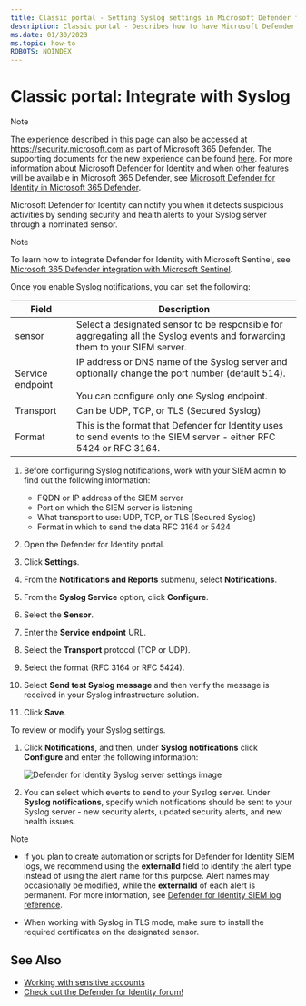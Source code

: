 ```yaml
---
title: Classic portal - Setting Syslog settings in Microsoft Defender for Identity
description: Classic portal - Describes how to have Microsoft Defender for Identity notify you (by email or by Defender for Identity event forwarding) when it detects suspicious activities
ms.date: 01/30/2023
ms.topic: how-to
ROBOTS: NOINDEX
---
```


# Classic portal: Integrate with Syslog

> [!NOTE]
> The experience described in this page can also be accessed at <https://security.microsoft.com> as part of Microsoft 365 Defender. The supporting documents for the new experience can be found [here](/microsoft-365/security/defender-identity/notifications#syslog-notifications). For more information about Microsoft Defender for Identity and when other features will be available in Microsoft 365 Defender, see [Microsoft Defender for Identity in Microsoft 365 Defender](/microsoft-365/security/defender/microsoft-365-security-center-mdi).

Microsoft Defender for Identity can notify you when it detects suspicious activities by sending security and health alerts to your Syslog server through a nominated sensor.

> [!NOTE]
> To learn how to integrate Defender for Identity with Microsoft Sentinel, see [Microsoft 365 Defender integration with Microsoft Sentinel](/azure/sentinel/microsoft-365-defender-sentinel-integration).

Once you enable Syslog notifications, you can set the following:

|Field|Description|
|---------|---------------|
|sensor|Select a designated sensor to be responsible for aggregating all the Syslog events and forwarding them to your SIEM server.|
|Service endpoint|IP address or DNS name of the Syslog server and optionally change the port number (default 514).<br><br>You can configure only one Syslog endpoint.|
|Transport|Can be UDP, TCP, or TLS (Secured Syslog)|
|Format|This is the format that Defender for Identity uses to send events to the SIEM server - either RFC 5424 or RFC 3164.|

1. Before configuring Syslog notifications, work with your SIEM admin to find out the following information:

    - FQDN or IP address of the SIEM server
    - Port on which the SIEM server is listening
    - What transport to use: UDP, TCP, or TLS (Secured Syslog)
    - Format in which to send the data RFC 3164 or 5424

1. Open the Defender for Identity portal.
1. Click **Settings**.
1. From the **Notifications and Reports** submenu, select **Notifications**.
1. From the **Syslog Service** option, click **Configure**.
1. Select the **Sensor**.
1. Enter the **Service endpoint** URL.
1. Select the **Transport** protocol (TCP or UDP).
1. Select the format (RFC 3164 or RFC 5424).
1. Select **Send test Syslog message** and then verify the message is received in your Syslog infrastructure solution.
1. Click **Save**.

To review or modify your Syslog settings.

1. Click **Notifications**, and then, under **Syslog notifications** click **Configure** and enter the following information:

    ![Defender for Identity Syslog server settings image](media/syslog.png)

1. You can select which events to send to your Syslog server. Under **Syslog notifications**, specify which notifications should be sent to your Syslog server - new security alerts, updated security alerts, and new health issues.

> [!NOTE]
>
> - If you plan to create automation or scripts for Defender for Identity SIEM logs, we recommend using the **externalId** field to identify the alert type instead of using the alert name for this purpose. Alert names may occasionally be modified, while the **externalId** of each alert is permanent. For more information, see [Defender for Identity SIEM log reference](cef-format-sa.md).
>
> - When working with Syslog in TLS mode, make sure to install the required certificates on the designated sensor.

## See Also

- [Working with sensitive accounts](/defender-for-identity/entity-tags)
- [Check out the Defender for Identity forum!](<https://aka.ms/MDIcommunity>)

